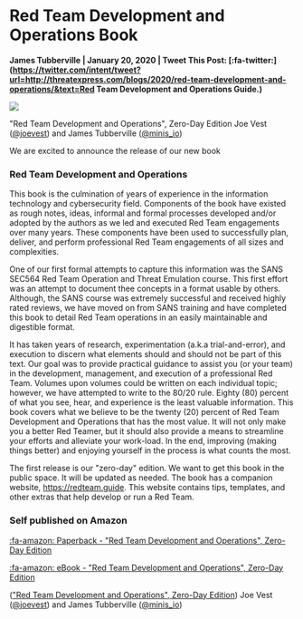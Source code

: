 # Red Team Development and Operations Book

**James Tubberville | January 20, 2020 | Tweet This Post: [:fa-twitter:](https://twitter.com/intent/tweet?url=http://threatexpress.com/blogs/2020/red-team-development-and-operations/&text=Red Team Development and Operations Guide.)**

![][1]

"Red Team Development and Operations", Zero-Day Edition
Joe Vest ([@joevest][2]) and James Tubberville ([@minis_io][3])

We are excited to announce the release of our new book 

### Red Team Development and Operations

This book is the culmination of years of experience in the information technology and cybersecurity field. Components of the book have existed as rough notes, ideas, informal and formal processes developed and/or adopted by the authors as we led and executed Red Team engagements over many years. These components have been used to successfully plan, deliver, and perform professional Red Team engagements of all sizes and complexities. 

One of our first formal attempts to capture this information was the SANS SEC564 Red Team Operation and Threat Emulation course. This first effort was an attempt to document thee concepts in a format usable by others. Although, the SANS course was extremely successful and received highly rated reviews, we have moved on from SANS training and have completed this book to detail Red Team operations in an easily maintainable and digestible format.

It has taken years of research, experimentation (a.k.a trial-and-error), and
execution to discern what elements should and should not be part of this
text. Our goal was to provide practical guidance to assist you (or your
team) in the development, management, and execution of a professional
Red Team. Volumes upon volumes could be written on each individual
topic; however, we have attempted to write to the 80/20 rule. Eighty (80)
percent of what you see, hear, and experience is the least valuable
information. This book covers what we believe to be the twenty (20)
percent of Red Team Development and Operations that has the most
value. It will not only make you a better Red Teamer, but it should also
provide a means to streamline your efforts and alleviate your work-load.
In the end, improving (making things better) and enjoying yourself in the
process is what counts the most. 

The first release is our "zero-day" edition. We want to get this book in the public space. It will be updated as needed. The book has a companion website, https://redteam.guide. This website contains tips, templates, and other extras that help develop or run a Red Team.

### Self published on Amazon

[:fa-amazon: Paperback - "Red Team Development and Operations", Zero-Day Edition](https://www.amazon.com/dp/B083XVG633/ref=sr_1_2?keywords=red+team+development)

[:fa-amazon: eBook - "Red Team Development and Operations", Zero-Day Edition](https://www.amazon.com/dp/B0842BMMCC/ref=sr_1_1?keywords=Red+Team+Development+and+Operations)


(["Red Team Development and Operations", Zero-Day Edition][4])
Joe Vest ([@joevest][2]) and James Tubberville ([@minis_io][3])

[1]: /img/book_cover_3d.png
[2]: https://www.twitter.com/joevest
[3]: https://www.twitter.com/minis_io
[4]: https://www.amazon.com/dp/B083XVG633/ref=sr_1_2?keywords=red+team+development

